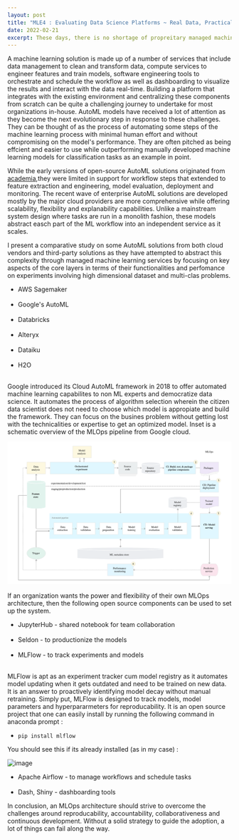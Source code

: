 ```yaml
---
layout: post
title: "MLE4 : Evaluating Data Science Platforms ~ Real Data, Practical Tooling "
date: 2022-02-21
excerpt: These days, there is no shortage of propreitary managed machine learning platforms. How do you find one that is transformative and a good fit for your enterprise? What are the key factors to consider when re-engineering decision making for gaining a competitive advantage?
---
```


A machine learning solution is made up of a number of services that include data management to clean and transform data, compute services to engineer features and train models, software engineering tools to orchestrate and schedule the workflow as well as dashboarding to visualize the results and interact with the data real-time. Building a platform that integrates with the existing environment and centralizing these components from scratch can be quite a challenging journey to undertake for most organizations in-house. AutoML models have received a lot of attention as they become the next evolutionary step in response to these challenges. They can be thought of as the process of automating some steps of the machine learning process with minimal human effort and without compromising on the model's performance. They are often pitched as being effcient and easier to use while outperforming manually developed machine learning models for classification tasks as an example in point.

While the early versions of open-source AutoML solutions originated from <a class="url" href="https://arxiv.org/pdf/1908.05557.pdf">academia</a>,they were limited in support for workflow steps that extended to feature extraction and engineering, model evaluation, deployment and monitoring. The recent wave of enterprise AutoML solutions are developed mostly by the major cloud providers are more comprehensive while offering scalability, flexibility and explanability capabilities. Unlike a mainstream system design where tasks are run in a monolith fashion, these models abstract easch part of the ML  workflow into an independent service as it scales. 

I present a comparative study on some AutoML solutions from both cloud vendors and third-party solutions as they have attempted to abstract this complexity through managed machine learning services by focusing on key aspects of the core layers in terms of their functionalities and perfomance on experiments involving high dimensional dataset and multi-clas problems. 

* AWS Sagemaker<br><br>
* Google's AutoML<br><br>
* Databricks<br><br>
* Alteryx<br><br>
* Dataiku<br><br>
* H2O<br><br>

Google introduced its Cloud AutoML framework in 2018 to offer automated machine learning capabilites to non ML experts and democratize data science. It automates the process of algorithm selection wherein the citizen data scientist does not need to choose which model is appropiate and build the framework. They can focus on the busines problem without getting lost with the technicalities or expertise to get an optimized model. Inset is a schematic overview of the MLOps pipeline from Google cloud.  

<img src="/images/AI-General/GCP-MLOps.png" class="block"/><br>

If an organization wants the power and flexibility of their own MLOps architecture, then the following open source components can be used to set up the system.

* JupyterHub - shared notebook for team collaboration<br><br>
* Seldon - to productionize the models<br><br>
* MLFlow - to track experiments and models<br><br>

MLFlow is apt as an experiment tracker cum model registry as it automates model updating when it gets outdated and need to be trained on new data. It is an answer to proactively identifying model decay without manual retraining. Simply put, MLFlow is designed to track models, model parameters and hyperpararmeters for reproducability. It is an open source project that one can easily install by running the following command in anaconda prompt : 
 
* `pip install mlflow` 

You should see this if its already installed (as in my case) : 

![image](https://user-images.githubusercontent.com/80447701/147367379-72392fdc-905a-490f-8496-2811cb3f931d.png)

* Apache Airflow - to manage workflows and schedule tasks<br><br>
* Dash, Shiny - dashboarding tools

In conclusion, an MLOps architecture should strive to overcome the challenges around reproducability, accountability, collaborativeness and continuous development. Without a solid strategy to guide the adoption, a lot of things can fail along the way.
